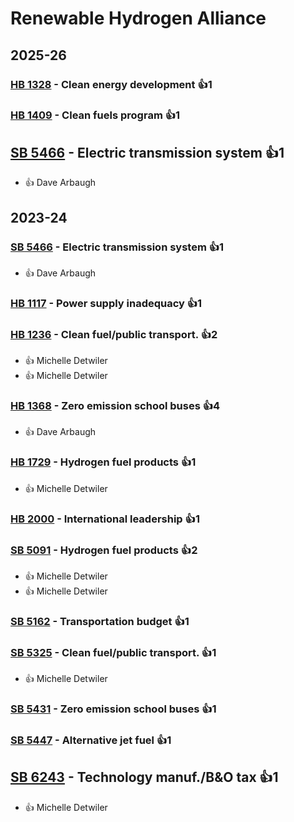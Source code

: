 # Renewable Hydrogen Alliance
## 2025-26

### [HB 1328](/bill/2025-26/hb/1328/) - Clean energy development 👍1  

### [HB 1409](/bill/2025-26/hb/1409/) - Clean fuels program 👍1  

## [SB 5466](/bill/2025-26/sb/5466/) - Electric transmission system 👍1  
* 👍 Dave Arbaugh

## 2023-24

### [SB 5466](/bill/2023-24/sb/5466/) - Electric transmission system 👍1  
* 👍 Dave Arbaugh

### [HB 1117](/bill/2023-24/hb/1117/) - Power supply inadequacy 👍1  

### [HB 1236](/bill/2023-24/hb/1236/) - Clean fuel/public transport. 👍2  
* 👍 Michelle Detwiler
* 👍 Michelle Detwiler

### [HB 1368](/bill/2023-24/hb/1368/) - Zero emission school buses 👍4  
* 👍 Dave Arbaugh

### [HB 1729](/bill/2023-24/hb/1729/) - Hydrogen fuel products 👍1  
* 👍 Michelle Detwiler

### [HB 2000](/bill/2023-24/hb/2000/) - International leadership 👍1  

### [SB 5091](/bill/2023-24/sb/5091/) - Hydrogen fuel products 👍2  
* 👍 Michelle Detwiler
* 👍 Michelle Detwiler

### [SB 5162](/bill/2023-24/sb/5162/) - Transportation budget 👍1  

### [SB 5325](/bill/2023-24/sb/5325/) - Clean fuel/public transport. 👍1  
* 👍 Michelle Detwiler

### [SB 5431](/bill/2023-24/sb/5431/) - Zero emission school buses 👍1  

### [SB 5447](/bill/2023-24/sb/5447/) - Alternative jet fuel 👍1  

## [SB 6243](/bill/2023-24/sb/6243/) - Technology manuf./B&O tax 👍1  
* 👍 Michelle Detwiler
